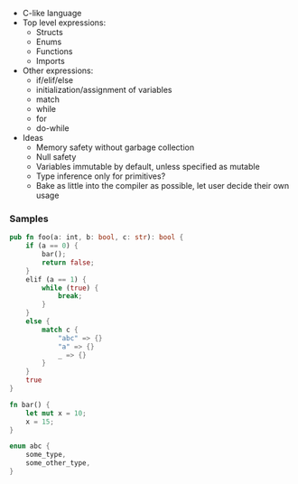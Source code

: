 - C-like language
- Top level expressions:
	- Structs
	- Enums
	- Functions
	- Imports
- Other expressions:
	- if/elif/else
	- initialization/assignment of variables
	- match
	- while
	- for
	- do-while
- Ideas
	- Memory safety without garbage collection
	- Null safety
	- Variables immutable by default, unless specified as mutable
	- Type inference only for primitives?
	- Bake as little into the compiler as possible, let user decide their own usage

### Samples
```rust
pub fn foo(a: int, b: bool, c: str): bool {
	if (a == 0) {
		bar();
		return false;
	}
	elif (a == 1) {
		while (true) {
			break;
		}
	}
	else {
		match c {
			"abc" => {}
			"a" => {}
			_ => {}
		}
	}
	true
}

fn bar() {
	let mut x = 10;
	x = 15;
}

enum abc {
	some_type,
	some_other_type,
}
```